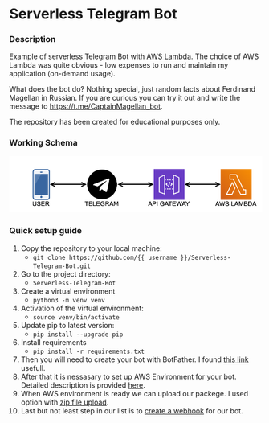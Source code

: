 # Serverless Telegram Bot

### Description
Example of serverless Telegram Bot with [AWS Lambda](https://aws.amazon.com/lambda/?nc1=h_ls). The choice of AWS Lambda was quite obvious - low expenses to run and maintain my application (on-demand usage).

What does the bot do? Nothing special, just random facts about Ferdinand Magellan in Russian. If you are curious you can try it out and write the message to https://t.me/CaptainMagellan_bot.

The repository has been created for educational purposes only.

### Working Schema 

![](pics/serverless_telegram_bot.png)

### Quick setup guide

1. Copy the repository to your local machine:
    * `git clone https://github.com/{{ username }}/Serverless-Telegram-Bot.git`
2. Go to the project directory:
    * `Serverless-Telegram-Bot`
3. Create a virtual environment
    * `python3 -m venv venv`
4. Activation of the virtual environment:
    * `source venv/bin/activate`
6. Update pip to latest version:
    * `pip install --upgrade pip`
7. Install requirements
    * `pip install -r requirements.txt`
8. Then you will need to create your bot with BotFather. I found [this link](https://medium.com/@zarakhovych.alexander/create-a-telegram-bot-through-botfather-885b3faf8658) usefull.
9. After that it is nessasary to set up AWS Environment for your bot. Detailed description is provided [here](https://levelup.gitconnected.com/simple-telegram-bot-with-python-and-aws-lambda-5eab1066b466).
10. When AWS environment is ready we can upload our packege. I used option with [zip file upload](https://docs.aws.amazon.com/lambda/latest/dg/gettingstarted-package.html). 
10. Last but not least step in our list is to [create a webhook](https://youtu.be/oYMgw4M4cD0) for our bot. 
